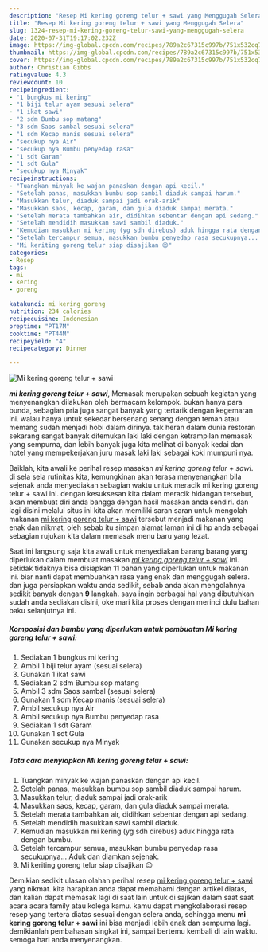 ```yaml
---
description: "Resep Mi kering goreng telur + sawi yang Menggugah Selera"
title: "Resep Mi kering goreng telur + sawi yang Menggugah Selera"
slug: 1324-resep-mi-kering-goreng-telur-sawi-yang-menggugah-selera
date: 2020-07-31T19:17:02.232Z
image: https://img-global.cpcdn.com/recipes/789a2c67315c997b/751x532cq70/mi-kering-goreng-telur-sawi-foto-resep-utama.jpg
thumbnail: https://img-global.cpcdn.com/recipes/789a2c67315c997b/751x532cq70/mi-kering-goreng-telur-sawi-foto-resep-utama.jpg
cover: https://img-global.cpcdn.com/recipes/789a2c67315c997b/751x532cq70/mi-kering-goreng-telur-sawi-foto-resep-utama.jpg
author: Christian Gibbs
ratingvalue: 4.3
reviewcount: 10
recipeingredient:
- "1 bungkus mi kering"
- "1 biji telur ayam sesuai selera"
- "1 ikat sawi"
- "2 sdm Bumbu sop matang"
- "3 sdm Saos sambal sesuai selera"
- "1 sdm Kecap manis sesuai selera"
- "secukup nya Air"
- "secukup nya Bumbu penyedap rasa"
- "1 sdt Garam"
- "1 sdt Gula"
- "secukup nya Minyak"
recipeinstructions:
- "Tuangkan minyak ke wajan panaskan dengan api kecil."
- "Setelah panas, masukkan bumbu sop sambil diaduk sampai harum."
- "Masukkan telur, diaduk sampai jadi orak-arik"
- "Masukkan saos, kecap, garam, dan gula diaduk sampai merata."
- "Setelah merata tambahkan air, didihkan sebentar dengan api sedang."
- "Setelah mendidih masukkan sawi sambil diaduk."
- "Kemudian masukkan mi kering (yg sdh direbus) aduk hingga rata dengan bumbu."
- "Setelah tercampur semua, masukkan bumbu penyedap rasa secukupnya... Aduk dan diamkan sejenak."
- "Mi keriting goreng telur siap disajikan 😉"
categories:
- Resep
tags:
- mi
- kering
- goreng

katakunci: mi kering goreng 
nutrition: 234 calories
recipecuisine: Indonesian
preptime: "PT17M"
cooktime: "PT44M"
recipeyield: "4"
recipecategory: Dinner

---
```



![Mi kering goreng telur + sawi](https://img-global.cpcdn.com/recipes/789a2c67315c997b/751x532cq70/mi-kering-goreng-telur-sawi-foto-resep-utama.jpg)

<b><i>mi kering goreng telur + sawi</i></b>, Memasak merupakan sebuah kegiatan yang menyenangkan dilakukan oleh bermacam kelompok. bukan hanya para bunda, sebagian pria juga sangat banyak yang tertarik dengan kegemaran ini. walau hanya untuk sekedar bersenang senang dengan teman atau memang sudah menjadi hobi dalam dirinya. tak heran dalam dunia restoran sekarang sangat banyak ditemukan laki laki dengan ketrampilan memasak yang sempurna, dan lebih banyak juga kita melihat di banyak kedai dan hotel yang mempekerjakan juru masak laki laki sebagai koki mumpuni nya.

Baiklah, kita awali ke perihal resep masakan <i>mi kering goreng telur + sawi</i>. di sela sela rutinitas kita, kemungkinan akan terasa menyenangkan bila sejenak anda menyediakan sebagian waktu untuk meracik mi kering goreng telur + sawi ini. dengan kesuksesan kita dalam meracik hidangan tersebut, akan membuat diri anda bangga dengan hasil masakan anda sendiri. dan lagi disini melalui situs ini kita akan memiliki saran saran untuk mengolah makanan <u>mi kering goreng telur + sawi</u> tersebut menjadi makanan yang enak dan nikmat, oleh sebab itu simpan alamat laman ini di hp anda sebagai sebagian rujukan kita dalam memasak menu baru yang lezat.




Saat ini langsung saja kita awali untuk menyediakan barang barang yang diperlukan dalam membuat masakan <u><i>mi kering goreng telur + sawi</i></u> ini. setidak tidaknya bisa disiapkan <b>11</b> bahan yang diperlukan untuk makanan ini. biar nanti dapat membuahkan rasa yang enak dan menggugah selera. dan juga persiapkan waktu anda sedikit, sebab anda akan mengolahnya sedikit banyak dengan <b>9</b> langkah. saya ingin berbagai hal yang dibutuhkan sudah anda sediakan disini, oke mari kita proses dengan merinci dulu bahan baku selanjutnya ini.

<!--inarticleads1-->

##### Komposisi dan bumbu yang diperlukan untuk pembuatan Mi kering goreng telur + sawi:

1. Sediakan 1 bungkus mi kering
1. Ambil 1 biji telur ayam (sesuai selera)
1. Gunakan 1 ikat sawi
1. Sediakan 2 sdm Bumbu sop matang
1. Ambil 3 sdm Saos sambal (sesuai selera)
1. Gunakan 1 sdm Kecap manis (sesuai selera)
1. Ambil secukup nya Air
1. Ambil secukup nya Bumbu penyedap rasa
1. Sediakan 1 sdt Garam
1. Gunakan 1 sdt Gula
1. Gunakan secukup nya Minyak




<!--inarticleads2-->

##### Tata cara menyiapkan Mi kering goreng telur + sawi:

1. Tuangkan minyak ke wajan panaskan dengan api kecil.
1. Setelah panas, masukkan bumbu sop sambil diaduk sampai harum.
1. Masukkan telur, diaduk sampai jadi orak-arik
1. Masukkan saos, kecap, garam, dan gula diaduk sampai merata.
1. Setelah merata tambahkan air, didihkan sebentar dengan api sedang.
1. Setelah mendidih masukkan sawi sambil diaduk.
1. Kemudian masukkan mi kering (yg sdh direbus) aduk hingga rata dengan bumbu.
1. Setelah tercampur semua, masukkan bumbu penyedap rasa secukupnya... Aduk dan diamkan sejenak.
1. Mi keriting goreng telur siap disajikan 😉




Demikian sedikit ulasan olahan perihal resep <u>mi kering goreng telur + sawi</u> yang nikmat. kita harapkan anda dapat memahami dengan artikel diatas, dan kalian dapat memasak lagi di saat lain untuk di sajikan dalam saat saat acara acara family atau kolega kamu. kamu dapat mengkolaborasi resep resep yang tertera diatas sesuai dengan selera anda, sehingga menu <b>mi kering goreng telur + sawi</b> ini bisa menjadi lebih enak dan sempurna lagi. demikianlah pembahasan singkat ini, sampai bertemu kembali di lain waktu. semoga hari anda menyenangkan.
